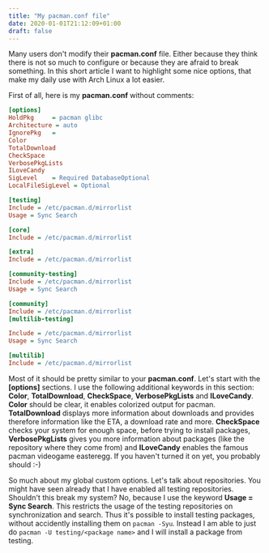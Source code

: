 ```yaml
---
title: "My pacman.conf file"
date: 2020-01-01T21:12:09+01:00
draft: false
---
```


Many users don't modify their **pacman.conf** file. Either because they think
there is not so much to configure or because they are afraid to break
something. In this short article I want to highlight some nice options, that
make my daily use with Arch Linux a lot easier.

First of all, here is my **pacman.conf** without comments:
```ini
[options]
HoldPkg     = pacman glibc
Architecture = auto
IgnorePkg   =
Color
TotalDownload
CheckSpace
VerbosePkgLists
ILoveCandy
SigLevel    = Required DatabaseOptional
LocalFileSigLevel = Optional

[testing]
Include = /etc/pacman.d/mirrorlist
Usage = Sync Search

[core]
Include = /etc/pacman.d/mirrorlist

[extra]
Include = /etc/pacman.d/mirrorlist

[community-testing]
Include = /etc/pacman.d/mirrorlist
Usage = Sync Search

[community]
Include = /etc/pacman.d/mirrorlist
[multilib-testing]

Include = /etc/pacman.d/mirrorlist
Usage = Sync Search

[multilib]
Include = /etc/pacman.d/mirrorlist
```

Most of it should be pretty similar to your **pacman.conf**. Let's start with
the **[options]** sections.  I use the following additional keywords in this
section: **Color**, **TotalDownload**, **CheckSpace**, **VerbosePkgLists** and
**ILoveCandy**. **Color** should be clear, it enables colorized output for
pacman. **TotalDownload** displays more information about downloads and
provides therefore information like the ETA, a download rate and more.
**CheckSpace** checks your system for enough space, before trying to install
packages, **VerbosePkgLists** gives you more information about packages (like
the repository where they come from) and **ILoveCandy** enables the famous
pacman videogame easteregg. If you haven't turned it on yet, you probably
should :-)

So much about my global custom options. Let's talk about repositories. You
might have seen already that I have enabled all testing repositories. Shouldn't
this break my system? No, because I use the keyword **Usage = Sync Search**. This
restricts the usage of the testing repositories on synchronization and search.
Thus it's possible to install testing packages, without accidently installing
them on `pacman -Syu`. Instead I am able to just do `pacman -U
testing/<package name>` and I will install a package from testing.
